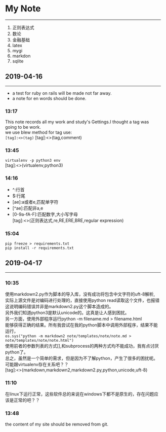My Note
===
---

1. 正则表达式  
2. 数论
3. 金融基础
4. latex
5. mygi
6. markdon
7. sqlite


## 2019-04-16

---

*  a test for ruby on rails will be made not far away.  
*  a note for en words should be done.


### 13:17  
 This note records all my work and study's Gettings.I thought
 a tag was going to be work.  
 we use blew method for tag use:  
 `[tag]:<>(tag)` 
 [tag]:<>(tag,comment) 

### 13:45
 `virtualenv -p python3 env`    
 [tag]:<>(virtualenv,python3)  

### 14:16
 * ^:行首  
 * $:行尾  
 * \[ae\]:a或者e,匹配单字符  
 * \[^ae\]:匹配非a,e  
 * \[0-9a-fA-F\]:匹配数字,大小写字母  
 [tag]:<>(正则表达式,re,RE,ERE,BRE,regular expression)  

### 15:04
 `pip freeze > requirements.txt`  
 `pip install -r requirements.txt`  


## 2019-04-17

---

### 10:35
  使用markdown2.py作为脚本的导入库，没有成功将包含中文字符的uft-8解析,  
  实际上源文件是对编码进行处理的，直接使用python read读取这个文件，也报错  
  这说明编码错误并非是markdown2.py这个脚本造成的。  
  另外我们知道python3是默认unicode的。这真是让人感到困扰。  
  另一方面，使用外部程序运行python -m filename.md > filename.html  
  能够获得正确的结果。所有我尝试在我的python脚本中调用外部程序，结果不能运行，  
 `os.sys("python -m markdown2 note/templates/note/note.md > note/templates/note/note.html")`  
 使用前者的参数列表的方式[],和subprocess的两种方式均不能成功，我有点讨厌python了。  
 总之，虽然是一个简单的需求，但是因为不了解python，产生了很多的困扰呢。  
 可能跟virtualenv存在关系吧？？  
[tag]:<>(markdown,markdown2,markdown2.py,python,unicode,uft-8)  

### 11:10
  在linux下运行正常，这些软件总的来说在windows下都不是原生的，存在问题应该是正常的吧？？  
### 13:48
  the content of my site should be removed from git.
